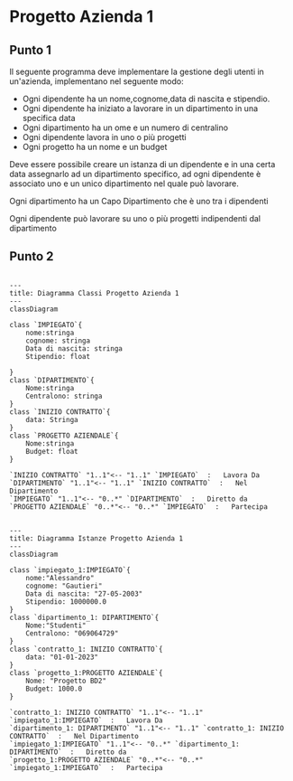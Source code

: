 # Progetto Azienda 1  
 
## Punto 1  
Il seguente programma deve implementare la gestione degli utenti in un'azienda, implementano nel seguente modo:
 - Ogni dipendente ha un nome,cognome,data di nascita e stipendio.
 - Ogni dipendente ha iniziato a lavorare in un dipartimento in una specifica data
 - Ogni dipartimento ha un ome e un numero di centralino
 - Ogni dipendente lavora in uno o più progetti
 - Ogni progetto ha un nome e un budget  

Deve essere possibile creare un istanza di un dipendente e in una certa data assegnarlo ad un dipartimento specifico, ad ogni dipendente è associato uno e un unico dipartimento nel quale può lavorare.

Ogni dipartimento ha un Capo Dipartimento che è uno tra i dipendenti

Ogni dipendente può lavorare su uno o più progetti indipendenti dal dipartimento


## Punto 2  
 
```mermaid

---
title: Diagramma Classi Progetto Azienda 1
---
classDiagram

class `IMPIEGATO`{
    nome:stringa
    cognome: stringa
    Data di nascita: stringa
    Stipendio: float
    
}
class `DIPARTIMENTO`{
    Nome:stringa
    Centralono: stringa
}
class `INIZIO CONTRATTO`{
    data: Stringa
}
class `PROGETTO AZIENDALE`{
    Nome:stringa
    Budget: float
}

`INIZIO CONTRATTO` "1..1"<-- "1..1" `IMPIEGATO`  :   Lavora Da
`DIPARTIMENTO` "1..1"<-- "1..1" `INIZIO CONTRATTO`  :   Nel Dipartimento
`IMPIEGATO` "1..1"<-- "0..*" `DIPARTIMENTO`  :   Diretto da
`PROGETTO AZIENDALE` "0..*"<-- "0..*" `IMPIEGATO`  :   Partecipa

```
```mermaid

---
title: Diagramma Istanze Progetto Azienda 1
---
classDiagram

class `impiegato_1:IMPIEGATO`{
    nome:"Alessandro"
    cognome: "Gautieri"
    Data di nascita: "27-05-2003"
    Stipendio: 1000000.0
}
class `dipartimento_1: DIPARTIMENTO`{
    Nome:"Studenti"
    Centralono: "069064729"
}
class `contratto_1: INIZIO CONTRATTO`{
    data: "01-01-2023"
}
class `progetto_1:PROGETTO AZIENDALE`{
    Nome: "Progetto BD2"
    Budget: 1000.0
}

`contratto_1: INIZIO CONTRATTO` "1..1"<-- "1..1" `impiegato_1:IMPIEGATO`  :   Lavora Da
`dipartimento_1: DIPARTIMENTO` "1..1"<-- "1..1" `contratto_1: INIZIO CONTRATTO`  :   Nel Dipartimento
`impiegato_1:IMPIEGATO` "1..1"<-- "0..*" `dipartimento_1: DIPARTIMENTO`  :   Diretto da
`progetto_1:PROGETTO AZIENDALE` "0..*"<-- "0..*" `impiegato_1:IMPIEGATO`  :   Partecipa
```
